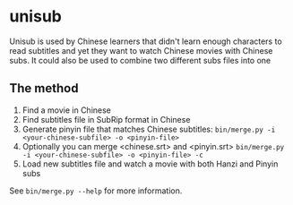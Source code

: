 # unisub

Unisub is used by Chinese learners that didn't learn enough characters to read subtitles
and yet they want to watch Chinese movies with Chinese subs.
It could also be used to combine two different subs files into one

## The method

1. Find a movie in Chinese
2. Find subtitles file in SubRip format in Chinese
3. Generate pinyin file that matches Chinese subtitles:
  `bin/merge.py -i <your-chinese-subfile> -o <pinyin-file>`
4. Optionally you can merge <chinese.srt> and <pinyin.srt>
  `bin/merge.py -i <your-chinese-subfile> -o <pinyin-file> -c`
5. Load new subtitles file and watch a movie with both Hanzi and Pinyin subs

See `bin/merge.py --help` for more information.
